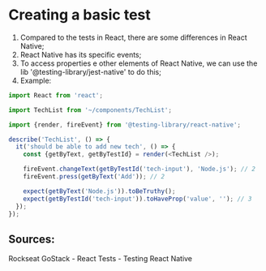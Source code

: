 # Creating a basic test

1. Compared to the tests in React, there are some differences in React Native;
2. React Native has its specific events; 
3. To access properties e other elements of React Native, we can use the lib '@testing-library/jest-native' to do this;
4. Example: 
```javascript
import React from 'react';

import TechList from '~/components/TechList';

import {render, fireEvent} from '@testing-library/react-native';

describe('TechList', () => {
  it('should be able to add new tech', () => {
    const {getByText, getByTestId} = render(<TechList />);

    fireEvent.changeText(getByTestId('tech-input'), 'Node.js'); // 2
    fireEvent.press(getByText('Add')); // 2

    expect(getByText('Node.js')).toBeTruthy();
    expect(getByTestId('tech-input')).toHaveProp('value', ''); // 3
  });
});
```

## Sources:
Rockseat GoStack - React Tests - Testing React Native